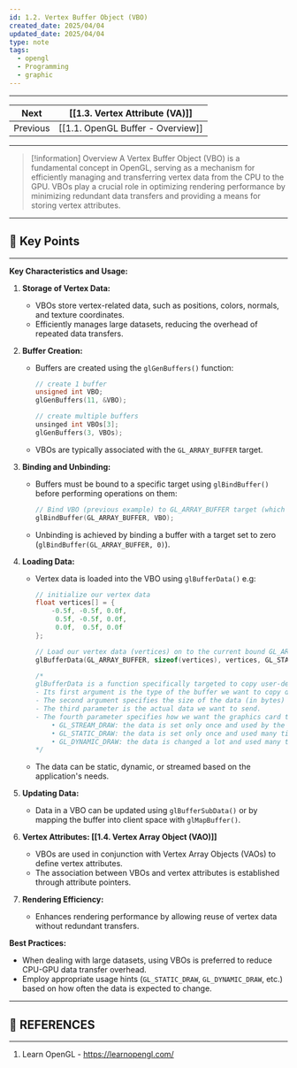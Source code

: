 ```yaml
---
id: 1.2. Vertex Buffer Object (VBO)
created_date: 2025/04/04
updated_date: 2025/04/04
type: note
tags:
  - opengl
  - Programming
  - graphic
---
```

---

| Next     | [[1.3. Vertex Attribute (VA)]]<br> |
| -------- | ---------------------------------- |
| Previous | [[1.1. OpenGL Buffer - Overview]]  |

---
> [!information] Overview
A Vertex Buffer Object (VBO) is a fundamental concept in OpenGL, serving as a mechanism for efficiently managing and transferring vertex data from the CPU to the GPU. VBOs play a crucial role in optimizing rendering performance by minimizing redundant data transfers and providing a means for storing vertex attributes.

---
## 📌 Key Points
---
**Key Characteristics and Usage:**

1. **Storage of Vertex Data:**
    - VBOs store vertex-related data, such as positions, colors, normals, and texture coordinates.
    - Efficiently manages large datasets, reducing the overhead of repeated data transfers.
	
2. **Buffer Creation:**
    - Buffers are created using the `glGenBuffers()` function: 
		```cpp
		// create 1 buffer
		unsigned int VBO;
		glGenBuffers(11, &VBO);
		
		// create multiple buffers
		unsinged int VBOs[3];
		glGenBuffers(3, VBOs);
		```
    - VBOs are typically associated with the `GL_ARRAY_BUFFER` target.
	
3. **Binding and Unbinding:**
    - Buffers must be bound to a specific target using `glBindBuffer()` before performing operations on them:
		```cpp
		// Bind VBO (previous example) to GL_ARRAY_BUFFER target (which is our VBO buffer type)
		glBindBuffer(GL_ARRAY_BUFFER, VBO);
		```
    - Unbinding is achieved by binding a buffer with a target set to zero (`glBindBuffer(GL_ARRAY_BUFFER, 0)`).
	
4. **Loading Data:**
    - Vertex data is loaded into the VBO using `glBufferData()` e.g:
		```cpp
		// initialize our vertex data
		float vertices[] = {
			-0.5f, -0.5f, 0.0f,
			 0.5f, -0.5f, 0.0f,
			 0.0f,  0.5f, 0.0f
		};
		
		// Load our vertex data (vertices) on to the current bound GL_ARRAY_BUFFER target (which is VBO from the previous example)
		glBufferData(GL_ARRAY_BUFFER, sizeof(vertices), vertices, GL_STATIC_DRAW)
		
		/*
		glBufferData is a function specifically targeted to copy user-defined data into the currently bound buffer.
		- Its first argument is the type of the buffer we want to copy data into: the vertex buffer object currently bound to the GL_ARRAY_BUFFER target.
		- The second argument specifies the size of the data (in bytes) we want to pass to the buffer; a simple sizeof of the vertex data suffices.
		- The third parameter is the actual data we want to send.
		- The fourth parameter specifies how we want the graphics card to manage the given data. This can take 3 forms:
			• GL_STREAM_DRAW: the data is set only once and used by the GPU at most a few times.
			• GL_STATIC_DRAW: the data is set only once and used many times.
			• GL_DYNAMIC_DRAW: the data is changed a lot and used many times.
		*/
		```
    - The data can be static, dynamic, or streamed based on the application's needs.
	
5. **Updating Data:**
    - Data in a VBO can be updated using `glBufferSubData()` or by mapping the buffer into client space with `glMapBuffer()`.
	
6. **Vertex Attributes: [[1.4. Vertex Array Object (VAO)]]**
    - VBOs are used in conjunction with Vertex Array Objects (VAOs) to define vertex attributes.
    - The association between VBOs and vertex attributes is established through attribute pointers.
	
7. **Rendering Efficiency:**
    - Enhances rendering performance by allowing reuse of vertex data without redundant transfers.
	

**Best Practices:**

- When dealing with large datasets, using VBOs is preferred to reduce CPU-GPU data transfer overhead.
- Employ appropriate usage hints (`GL_STATIC_DRAW`, `GL_DYNAMIC_DRAW`, etc.) based on how often the data is expected to change.

---
## 🔗 REFERENCES
---
1. Learn OpenGL - https://learnopengl.com/
